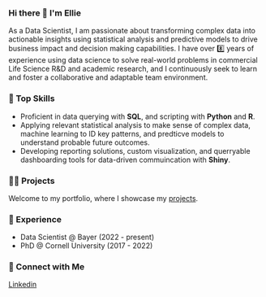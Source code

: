 ### Hi there 👋 I'm Ellie  

As a Data Scientist, I am passionate about transforming complex data into actionable insights using statistical analysis and predictive models to drive business impact and decision making capabilities. I have over 8️⃣ years of experience using data science to solve real-world problems in commercial Life Science R&D and academic research, and I continuously seek to learn and foster a collaborative and adaptable team environment.   

### 🚀 Top Skills  
* Proficient in data querying with **SQL**, and scripting with **Python** and **R**.  
* Applying relevant statistical analysis to make sense of complex data, machine learning to ID key patterns, and predticve models to understand probable future outcomes.    
* Developing reporting solutions, custom visualization, and querryable dashboarding tools for data-driven commuincation with **Shiny**.

### 👩‍💻 Projects

Welcome to my portfolio, where I showcase my [projects](https://github.com/etaagen/Portfolio/blob/main/README.md).  

### 💼 Experience  

- Data Scientist @ Bayer (2022 - present)
- PhD @ Cornell University (2017 - 2022)  

### 👋 Connect with Me

[Linkedin](https://www.linkedin.com/in/ellie-taagen/)
